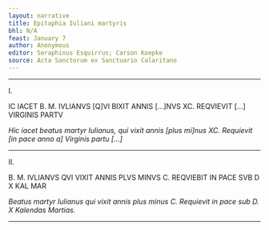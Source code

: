 ```yaml
---
layout: narrative
title: Epitaphia Iuliani martyris
bhl: N/A
feast: January 7
author: Anonymous
editor: Seraphinus Esquirrus; Carson Koepke
source: Acta Sanctorum ex Sanctuario Calaritano
---
```


---

I. 

IC IACET B. M. IVLIANVS [Q]VI BIXIT ANNIS […]NVS XC. REQVIEVIT [...] VIRGINIS PARTV

*Hic iacet beatus martyr Iulianus, qui vixit annis [plus mi]nus XC. Requievit [in pace anno a] Virginis partu […]*

---

II.

B. M. IVLIANVS QVI VIXIT ANNIS PLVS MINVS C. REQVIEBIT IN PACE SVB D X KAL MAR

*Beatus martyr Iulianus qui vixit annis plus minus C. Requievit in pace sub D. X Kalendas Martias.*

---
